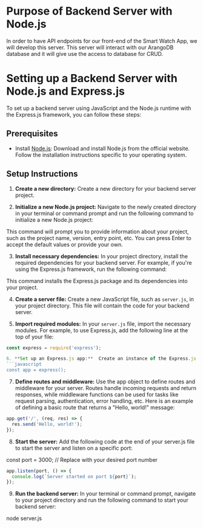 # Purpose of Backend Server with Node.js

In order to have API endpoints for our front-end of the Smart Watch App, we will develop this server. This server will interact with our ArangoDB database and it will give use the access to database for CRUD.

# Setting up a Backend Server with Node.js and Express.js

To set up a backend server using JavaScript and the Node.js runtime with the Express.js framework, you can follow these steps:

## Prerequisites
- Install [Node.js](https://nodejs.org): Download and install Node.js from the official website. Follow the installation instructions specific to your operating system.

## Setup Instructions

1. **Create a new directory:** Create a new directory for your backend server project.

2. **Initialize a new Node.js project:** Navigate to the newly created directory in your terminal or command prompt and run the following command to initialize a new Node.js project:

This command will prompt you to provide information about your project, such as the project name, version, entry point, etc. You can press Enter to accept the default values or provide your own.

3. **Install necessary dependencies:** In your project directory, install the required dependencies for your backend server. For example, if you're using the Express.js framework, run the following command:

This command installs the Express.js package and its dependencies into your project.

4. **Create a server file:** Create a new JavaScript file, such as `server.js`, in your project directory. This file will contain the code for your backend server.

5. **Import required modules:** In your `server.js` file, import the necessary modules. For example, to use Express.js, add the following line at the top of your file:
```javascript
const express = require('express');

6. **Set up an Express.js app:**  Create an instance of the Express.js application by calling the `express()` function . This will initialize the app object that represents your backend server
```javascript
const app = express(); 
```

7. **Define routes and middleware:**  Use the app object to define routes and middleware for your server. Routes handle incoming requests and return responses, while middleware functions can be used for tasks like request parsing, authentication, error handling, etc. Here is an example of defining a basic route that returns a "Hello, world!" message:
```javascript
app.get('/', (req, res) => {
  res.send('Hello, world!');
});
```


8. **Start the server:**  Add the following code at the end of your server.js file to start the server and listen on a specific port:

const port = 3000; // Replace with your desired port number

```javascript
app.listen(port, () => {
  console.log(`Server started on port ${port}`);
});
```

9. **Run the backend server:**  In your terminal or command prompt, navigate to your project directory and run the following command to start your backend server:

node server.js



